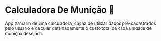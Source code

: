 # Calculadora De Munição 🔫

App Xamarin de uma calculadora, capaz de utilizar dados pré-cadastrados pelo usuário e calcular detalhadamente o custo total de cada unidade de munição desejada.
